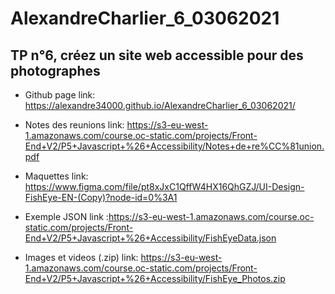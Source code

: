 # AlexandreCharlier_6_03062021

## TP n°6, créez un site web accessible pour des photographes



* Github page link: https://alexandre34000.github.io/AlexandreCharlier_6_03062021/

* Notes des reunions link: https://s3-eu-west-1.amazonaws.com/course.oc-static.com/projects/Front-End+V2/P5+Javascript+%26+Accessibility/Notes+de+re%CC%81union.pdf

* Maquettes link: https://www.figma.com/file/pt8xJxC1QffW4HX16QhGZJ/UI-Design-FishEye-EN-(Copy)?node-id=0%3A1

* Exemple JSON link :https://s3-eu-west-1.amazonaws.com/course.oc-static.com/projects/Front-End+V2/P5+Javascript+%26+Accessibility/FishEyeData.json

* Images et videos (.zip) link: https://s3-eu-west-1.amazonaws.com/course.oc-static.com/projects/Front-End+V2/P5+Javascript+%26+Accessibility/FishEye_Photos.zip

